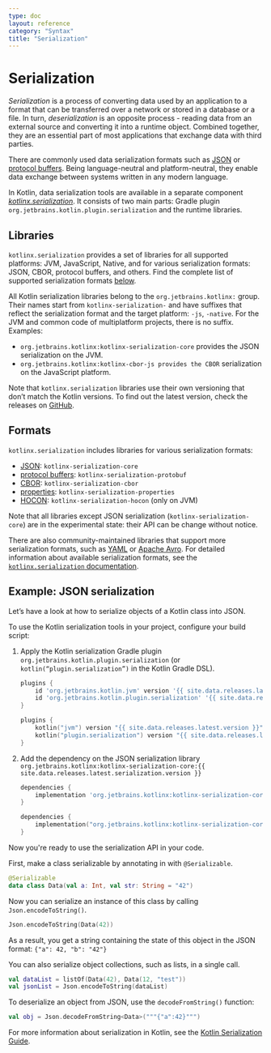 ```yaml
---
type: doc
layout: reference
category: "Syntax"
title: "Serialization"
---
```


# Serialization

_Serialization_ is a process of converting data used by an application to a format that can be transferred over a network
or stored in a database or a file. In turn, _deserialization_ is an opposite process - reading data from an external source
and converting it into a runtime object. Combined together, they are an essential part of most applications that exchange
data with third parties. 

There are commonly used data serialization formats such as [JSON](https://www.json.org/json-en.html) or 
[protocol buffers](https://developers.google.com/protocol-buffers). Being language-neutral and platform-neutral, they
enable data exchange between systems written in any modern language.

In Kotlin, data serialization tools are available in a separate component [*kotlinx.serialization*](https://github.com/Kotlin/kotlinx.serialization).
It consists of two main parts: Gradle plugin `org.jetbrains.kotlin.plugin.serialization` and the runtime libraries. 

## Libraries

`kotlinx.serialization` provides a set of libraries for all supported platforms: JVM, JavaScript, Native, and for various
serialization formats: JSON, CBOR, protocol buffers, and others. Find the complete list of supported serialization formats [below](#formats).

All Kotlin serialization libraries belong to the `org.jetbrains.kotlinx:` group. Their names start from `kotlinx-serialization-`
and have suffixes that reflect the serialization format and the target platform: `-js`, `-native`. For the JVM and common
code of multiplatform projects, there is no suffix. Examples:
* `org.jetbrains.kotlinx:kotlinx-serialization-core` provides the JSON serialization on the JVM.
* `org.jetbrains.kotlinx:kotlinx-cbor-js provides the CBOR` serialization on the JavaScript platform.

Note that `kotlinx.serialization` libraries use their own versioning that don’t match the Kotlin versions. To find out the
latest version, check the releases on [GitHub](https://github.com/Kotlin/kotlinx.serialization/releases).

## Formats

`kotlinx.serialization` includes libraries for various serialization formats:

* [JSON](https://www.json.org/): `kotlinx-serialization-core`
* [protocol buffers](https://developers.google.com/protocol-buffers): `kotlinx-serialization-protobuf`
* [CBOR](https://cbor.io/): `kotlinx-serialization-cbor` 
* [properties](https://en.wikipedia.org/wiki/.properties): `kotlinx-serialization-properties`
* [HOCON](https://github.com/lightbend/config/blob/master/HOCON.md): `kotlinx-serialization-hocon` (only on JVM)

Note that all libraries except JSON serialization (`kotlinx-serialization-core`) are in the experimental state: their
API can be change without notice.

There are also community-maintained libraries that support more serialization formats, such as [YAML](https://yaml.org/)
or [Apache Avro](https://avro.apache.org/). For detailed information about available serialization formats, see the 
[`kotlinx.serialization` documentation](https://github.com/Kotlin/kotlinx.serialization/formats.md).

## Example: JSON serialization
   
Let’s have a look at how to serialize objects of a Kotlin class into JSON.

To use the Kotlin serialization tools in your project, configure your build script:

1. Apply the Kotlin serialization Gradle plugin `org.jetbrains.kotlin.plugin.serialization` (or `kotlin(“plugin.serialization”)`
in the Kotlin Gradle DSL).

    <div class="multi-language-sample" data-lang="groovy">
    <div class="sample" markdown="1" theme="idea" mode='groovy'>
    
    ```groovy
    plugins {
        id 'org.jetbrains.kotlin.jvm' version '{{ site.data.releases.latest.version }}'
        id 'org.jetbrains.kotlin.plugin.serialization' '{{ site.data.releases.latest.serialization.version }}'  
    }
    ```
    
    </div>
    </div>
    
    <div class="multi-language-sample" data-lang="kotlin">
    <div class="sample" markdown="1" theme="idea" mode='kotlin' data-highlight-only>
    
    ```kotlin
    plugins {
        kotlin("jvm") version "{{ site.data.releases.latest.version }}"
        kotlin("plugin.serialization") version "{{ site.data.releases.latest.serialization.version }}"
    }
    ```
    
    </div>
    </div>

2. Add the dependency on the JSON serialization library `org.jetbrains.kotlinx:kotlinx-serialization-core:{{ site.data.releases.latest.serialization.version }}`

    <div class="multi-language-sample" data-lang="groovy">
    <div class="sample" markdown="1" theme="idea" mode='groovy'>
    
    ```groovy
    dependencies {
        implementation 'org.jetbrains.kotlinx:kotlinx-serialization-core:{{ site.data.releases.latest.serialization.version }}'
    } 
    ```
    
    </div>
    </div>
    
    <div class="multi-language-sample" data-lang="kotlin">
    <div class="sample" markdown="1" theme="idea" mode='kotlin' data-highlight-only>
    
    ```kotlin
    dependencies {
        implementation("org.jetbrains.kotlinx:kotlinx-serialization-core:{{ site.data.releases.latest.serialization.version }}")
    } 
    ```
    
    </div>
    </div>

Now you're ready to use the serialization API in your code.

First, make a class serializable by annotating in with `@Serializable`.

<div class="sample" markdown="1" theme="idea" data-highlight-only>

```kotlin
@Serializable
data class Data(val a: Int, val str: String = "42")
```
</div>

Now you can serialize an instance of this class by calling `Json.encodeToString()`.

<div class="sample" markdown="1" theme="idea" data-highlight-only>

```kotlin
Json.encodeToString(Data(42))
```
</div>

As a result, you get a string containing the state of this object in the JSON format: `{"a": 42, "b": "42"}`

You can also serialize object collections, such as lists, in a single call.
 
<div class="sample" markdown="1" theme="idea" data-highlight-only>
 
 ```kotlin
val dataList = listOf(Data(42), Data(12, "test"))
val jsonList = Json.encodeToString(dataList)
 ```
</div>
  
To deserialize an object from JSON, use the `decodeFromString()` function:

<div class="sample" markdown="1" theme="idea" data-highlight-only>
 
 ```kotlin
val obj = Json.decodeFromString<Data>("""{"a":42}""")
 ```
 </div>
 
For more information about serialization in Kotlin, see the [Kotlin Serialization Guide](https://github.com/Kotlin/kotlinx.serialization/docs/serialization-guide.md).